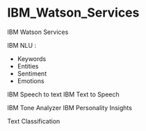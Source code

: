# IBM_Watson_Services
IBM Watson Services

IBM NLU :
* Keywords
* Entities
* Sentiment
* Emotions

IBM Speech to text
IBM Text to Speech

IBM Tone Analyzer
IBM Personality Insights 

Text Classification


